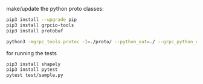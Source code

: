 make/update the python proto classes:
```bash
pip3 install --upgrade pip
pip3 install grpcio-tools
pip3 install protobuf

python3 -mgrpc_tools.protoc -I=./proto/ --python_out=./ --grpc_python_out=./ ./proto/epl/grpc/geometry/geometry_operators.proto
```

for running the tests
```bash
pip3 install shapely
pip3 install pytest
pytest test/sample.py
```
